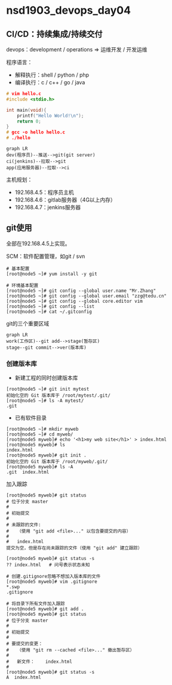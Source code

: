 # nsd1903_devops_day04

## CI/CD：持续集成/持续交付

devops：development / operations => 运维开发 / 开发运维

程序语言：

- 解释执行：shell / python / php
- 编译执行：c / c++ / go / java

```c
# vim hello.c
#include <stdio.h>

int main(void){
    printf("Hello World!\n");
    return 0;
}
# gcc -o hello hello.c
# ./hello
```

```mermaid
graph LR
dev(程序员)--推送-->git(git server)
ci(jenkins)--拉取-->git
app(应用服务器)--拉取-->ci
```

主机规划：

- 192.168.4.5：程序员主机
- 192.168.4.6：gitlab服务器（4G以上内存）
- 192.168.4.7：jenkins服务器

## git使用

全部在192.168.4.5上实现。

SCM：软件配置管理，如git / svn

```shell
# 基本配置
[root@node5 ~]# yum install -y git

# 环境基本配置
[root@node5 ~]# git config --global user.name "Mr.Zhang"
[root@node5 ~]# git config --global user.email "zzg@tedu.cn"
[root@node5 ~]# git config --global core.editor vim
[root@node5 ~]# git config --list
[root@node5 ~]# cat ~/.gitconfig 
```

git的三个重要区域

```mermaid
graph LR
work(工作区)--git add-->stage(暂存区)
stage--git commit-->ver(版本库)
```

### 创建版本库

- 新建工程的同时创建版本库

```shell
[root@node5 ~]# git init mytest
初始化空的 Git 版本库于 /root/mytest/.git/
[root@node5 ~]# ls -A mytest/
.git
```

- 已有软件目录

```shell
[root@node5 ~]# mkdir myweb
[root@node5 ~]# cd myweb/
[root@node5 myweb]# echo '<h1>my web site</h1>' > index.html
[root@node5 myweb]# ls
index.html
[root@node5 myweb]# git init .
初始化空的 Git 版本库于 /root/myweb/.git/
[root@node5 myweb]# ls -A
.git  index.html
```

加入跟踪

```shell
[root@node5 myweb]# git status
# 位于分支 master
#
# 初始提交
#
# 未跟踪的文件:
#   （使用 "git add <file>..." 以包含要提交的内容）
#
#	index.html
提交为空，但是存在尚未跟踪的文件（使用 "git add" 建立跟踪）

[root@node5 myweb]# git status -s
?? index.html   # 问号表示状态未知

# 创建.gitignore忽略不想加入版本库的文件
[root@node5 myweb]# vim .gitignore
*.swp
.gitignore

# 将目录下所有文件加入跟踪
[root@node5 myweb]# git add .
[root@node5 myweb]# git status
# 位于分支 master
#
# 初始提交
#
# 要提交的变更：
#   （使用 "git rm --cached <file>..." 撤出暂存区）
#
#	新文件：    index.html
#
[root@node5 myweb]# git status -s
A  index.html
```









